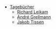 * [Tagebücher](/Tagebücher/)
	* [Richard Leikam](/Tagebücher/Richard_Leikam.md)
	* [André Grellmann](/Tagebücher/Andre_Grellmann.md)
	* [Jakob Tissen](https://github.com/jtigit/jtissenSp/blob/master/docs/Tagebuch/tagebuch.md)

